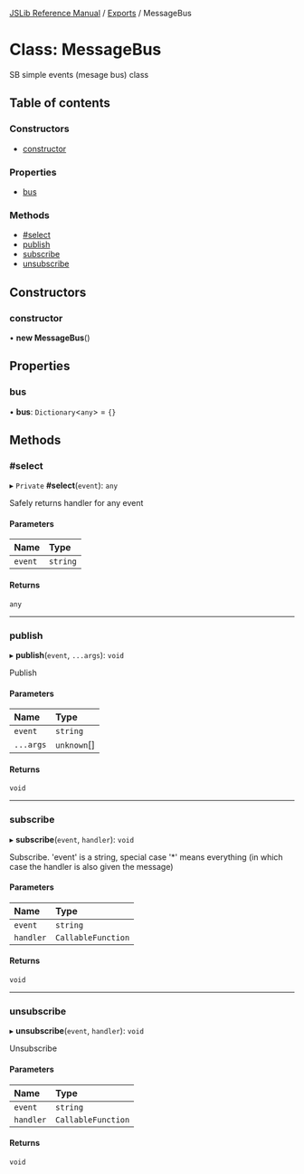 [JSLib Reference Manual](../jslib2.md) / [Exports](../modules.md) / MessageBus

# Class: MessageBus

SB simple events (mesage bus) class

## Table of contents

### Constructors

- [constructor](MessageBus.md#constructor)

### Properties

- [bus](MessageBus.md#bus)

### Methods

- [#select](MessageBus.md##select)
- [publish](MessageBus.md#publish)
- [subscribe](MessageBus.md#subscribe)
- [unsubscribe](MessageBus.md#unsubscribe)

## Constructors

### <a id="constructor" name="constructor"></a> constructor

• **new MessageBus**()

## Properties

### <a id="bus" name="bus"></a> bus

• **bus**: `Dictionary`<`any`\> = `{}`

## Methods

### <a id="#select" name="#select"></a> #select

▸ `Private` **#select**(`event`): `any`

Safely returns handler for any event

#### Parameters

| Name | Type |
| :------ | :------ |
| `event` | `string` |

#### Returns

`any`

___

### <a id="publish" name="publish"></a> publish

▸ **publish**(`event`, `...args`): `void`

Publish

#### Parameters

| Name | Type |
| :------ | :------ |
| `event` | `string` |
| `...args` | `unknown`[] |

#### Returns

`void`

___

### <a id="subscribe" name="subscribe"></a> subscribe

▸ **subscribe**(`event`, `handler`): `void`

Subscribe. 'event' is a string, special case '*' means everything
 (in which case the handler is also given the message)

#### Parameters

| Name | Type |
| :------ | :------ |
| `event` | `string` |
| `handler` | `CallableFunction` |

#### Returns

`void`

___

### <a id="unsubscribe" name="unsubscribe"></a> unsubscribe

▸ **unsubscribe**(`event`, `handler`): `void`

Unsubscribe

#### Parameters

| Name | Type |
| :------ | :------ |
| `event` | `string` |
| `handler` | `CallableFunction` |

#### Returns

`void`
